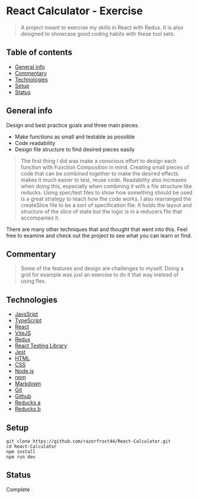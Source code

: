 # React Calculator - Exercise

> A project meant to exercise my skills in React with Redux. It is also designed to showcase good coding habits with these tool sets.

## Table of contents

- [General info](#general-info)
- [Commentary](#commentary)
- [Technologies](#technologies)
- [Setup](#setup)
- [Status](#status)

## General info

Design and best practice goals and three main pieces.

- Make functions as small and testable as possible
- Code readability
- Design file structure to find desired pieces easily

> The first thing I did was make a conscious effort to design each function with Function Composition in mind. Creating small pieces of code that can be combined together to make the desired effects makes it much easier to test, reuse code. Readability also increases when doing this, especially when combining it with a file structure like reducks. Using spec/test files to show how something should be used is a great strategy to teach how the code works. I also rearranged the createSlice file to be a sort of specification file. It holds the layout and structure of the slice of state but the logic is in a reducers file that accompanies it.

There are many other techniques that and thought that went into this. Feel free to examine and check out the project to see what you can learn or find.

## Commentary

> Some of the features and design are challenges to myself. Doing a grid for example was just an exercise to do it that way instead of using flex.

## Technologies

- [JavsSript](https://developer.mozilla.org/en-US/docs/Web/JavaScript)
- [TypeScript](https://www.typescriptlang.org/docs/)
- [React](https://react.dev/)
- [ViteJS](https://vitejs.dev/)
- [Redux](https://redux.js.org/)
- [React Testing Library](https://testing-library.com/docs/react-testing-library/intro/)
- [Jest](https://testing-library.com/docs/ecosystem-jest-dom/)
- [HTML](https://developer.mozilla.org/en-US/docs/Web/HTML)
- [CSS](https://developer.mozilla.org/en-US/docs/Web/CSS)
- [Node.js](https://nodejs.org/en)
- [npm](https://www.npmjs.com/)
- [Markdown](https://daringfireball.net/projects/markdown/syntax)
- [Git](https://git-scm.com/)
- [Github](https://github.com/)
- [Reducks a](https://github.com/erikras/ducks-modular-redux)
- [Reducks b](https://github.com/alexnm/re-ducks)

## Setup

    git clone https://github.com/razorfrost44/React-Calculator.git
    cd React-Calculator
    npm install
    npm run dev

## Status

Complete
